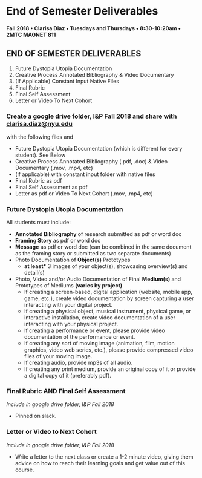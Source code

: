# End of Semester Deliverables

#### Fall 2018 • Clarisa Diaz • Tuesdays and Thursdays • 8:30-10:20am • 2MTC MAGNET 811

## END OF SEMESTER DELIVERABLES

1. Future Dystopia Utopia Documentation
2. Creative Process Annotated Bibliography & Video Documentary
3. \(If Applicable\) Constant Input Native Files
4. Final Rubric
5. Final Self Assessment
6. Letter or Video To Next Cohort

### Create a google drive folder, I&P Fall 2018 and share with clarisa.diaz@nyu.edu

with the following files and

* Future Dystopia Utopia Documentation \(which is different for every student\). See Below
* Creative Process Annotated Bibliography \(.pdf, .doc\) & Video Documentary \(.mov, .mp4, etc\)
* \(if applicable\) with constant input folder with native files
* Final Rubric as pdf
* Final Self Assessment as pdf
* Letter as pdf or Video To Next Cohort \(.mov, .mp4, etc\)

### Future Dystopia Utopia Documentation

All students must include:

* **Annotated Bibliography** of research submitted as pdf or word doc
* **Framing Story** as pdf or word doc
* **Message** as pdf or word doc \(can be combined in the same document as the framing story or submitted as two separate documents\)
* Photo Documentation of **Object\(s\)** Prototypes
  * **at least\*** 3 images of your object\(s\), showcasing overview\(s\) and detail\(s\)
* Photo, Video and/or Audio Documentation of Final **Medium\(s\)** and Prototypes of Mediums **\(varies by project\)**
  * If creating a screen-based, digital application \(website, mobile app, game, etc.\), create video documentation by screen capturing a user interacting with your digital project.
  * If creating a physical object, musical instrument, physical game, or interactive installation, create video documentation of a user interacting with your physical project.
  * If creating a performance or event, please provide video documentation of the performance or event.
  * If creating any sort of moving image \(animation, film, motion graphics, video web series, etc.\), please provide compressed video files of your moving image.
  * If creating audio, provide mp3s of all audio.
  * If creating any print medium, provide an original copy of it or provide a digital copy of it \(preferably pdf\).

### Final Rubric AND Final Self Assessment

_Include in google drive folder, I&P Fall 2018_

* Pinned on slack.

### Letter or Video to Next Cohort

_Include in google drive folder, I&P Fall 2018_

* Write a letter to the next class or create a 1-2 minute video, giving them advice on how to reach their learning goals and get value out of this course.

